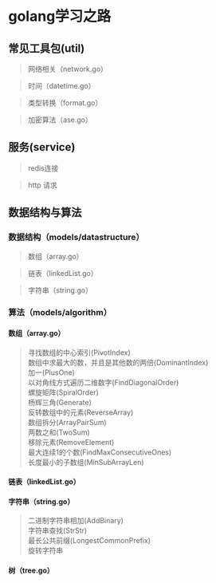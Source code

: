 # golang学习之路

## 常见工具包(util)

> 网络相关（network.go）

> 时间（datetime.go）

> 类型转换（format.go）

> 加密算法（ase.go）

## 服务(service)

> redis连接

> http 请求

## 数据结构与算法

### 数据结构（models/datastructure）

> 数组（array.go）

> 链表（linkedList.go）

> 字符串（string.go）

### 算法（models/algorithm）

#### 数组（array.go）

>寻找数组的中心索引(PivotIndex)  
>数组中求最大的数，并且是其他数的两倍(DominantIndex)  
>加一(PlusOne)  
>以对角线方式遍历二维数字(FindDiagonalOrder)  
>螺旋矩阵(SpiralOrder)  
>杨辉三角(Generate)  
>反转数组中的元素(ReverseArray)  
>数组拆分(ArrayPairSum)  
>两数之和(TwoSum)  
>移除元素(RemoveElement)  
>最大连续1的个数(FindMaxConsecutiveOnes)  
>长度最小的子数组(MinSubArrayLen)  

#### 链表（linkedList.go）

#### 字符串（string.go）

>二进制字符串相加(AddBinary)  
>字符串查找(StrStr)  
>最长公共前缀(LongestCommonPrefix)  
>旋转字符串  

#### 树（tree.go）
